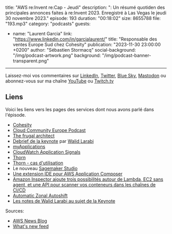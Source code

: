 title: "AWS re:Invent re:Cap - Jeudi"
description: ": Un résumé quotiden des principales annonces faites à re:Invent 2023. Enregistré à Las Vegas le jeudi 30 novembre 2023."
episode: 193
duration: "00:18:02"
size: 8655788
file: "193.mp3"
category: "podcasts"
guests:
  - name: "Laurent Garcia"
    link: "https://www.linkedin.com/in/garcialaurent/"
    title: "Responsable des ventes Europe Sud chez Cohesity"
publication: "2023-11-30 23:00:00 +0200"
author: "Sébastien Stormacq"
social-background: "/img/podcast-artwork.png"
background: "/img/podcast-banner-transparent.png"
---

Laissez-moi vos commentaires sur [LinkedIn](https://www.linkedin.com/in/sebastienstormacq/), [Twitter](https://twitter.com/sebsto), [Blue Sky](https://bsky.app/profile/sebsto.bsky.social), [Mastodon](https://awscommunity.social/@sebsto) ou abonnez-vous sur ma chaîne [YouTube](https://www.youtube.com/sebsto) ou [Twitch.tv](https://www.twitch.tv/sebAWS)

## Liens

Voici les liens vers les pages des services dont nous avons parlé dans l'épisode.

- [Cohesity](https://www.cohesity.com/)
- [Cloud Community Europe Podcast](https://podcasts.apple.com/ch/podcast/cloud-community-europe/id1688223133)
- [The frugal architect](https://www.thefrugalarchitect.com/)
- [Debrief de la keynote](https://walid.io/re-invent-2023-warner-vogels-keynote-recap-ad2e24a33676) par [Walid Larabi](https://www.linkedin.com/in/larabi/)
- [myApplications](https://aws.amazon.com/blogs/aws/new-myapplications-in-the-aws-management-console-simplifies-managing-your-application-resources/)
- [CloudWatch Application Signals](https://aws.amazon.com/blogs/aws/amazon-cloudwatch-application-signals-for-automatic-instrumentation-of-your-applications-preview/)
- [Thorn](https://www.thorn.org/child-pornography-and-abuse-statistics/)
- [Thorn - cas d'utilisation](https://aws.amazon.com/solutions/case-studies/thorn/)
- Le nouveau [Sagemaker Studio](https://aws.amazon.com/blogs/aws/amazon-sagemaker-studio-adds-web-based-interface-code-editor-flexible-workspaces-and-streamlines-user-onboarding/)
- [Une extension IDE pour AWS Application Composer](https://aws.amazon.com/blogs/aws/ide-extension-for-aws-application-composer-enhances-visual-modern-applications-development-with-ai-generated-iac/)
- [Amazon Inspector ajoute trois possibilités autour de Lambda, EC2 sans agent, et une API pour scanner vos conteneurs dans les chaînes de CI/CD](https://aws.amazon.com/blogs/aws/three-new-capabilities-for-amazon-inspector-broaden-the-realm-of-vulnerability-scanning-for-workloads/)
- [Automatic Zonal Autoshift](https://aws.amazon.com/blogs/aws/zonal-autoshift-automatically-shift-your-traffic-away-from-availability-zones-when-we-detect-potential-issues/)
- [Les notes de Walid Larabi au sujet de la Keynote ](https://walid.io/re-invent-2023-warner-vogels-keynote-recap-ad2e24a33676)

Sources: 

- [AWS News Blog](https://aws.amazon.com/blogs/aws/)
- [What's new feed](https://aws.amazon.com/about-aws/whats-new/2023/)
